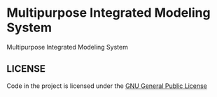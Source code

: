 Multipurpose Integrated Modeling System
=======================================
Multipurpose Integrated Modeling System


LICENSE
-------
Code in the project is licensed under the [GNU General Public License](http://www.gnu.org/licenses/gpl.html)